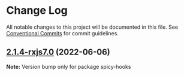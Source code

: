 # Change Log

All notable changes to this project will be documented in this file.
See [Conventional Commits](https://conventionalcommits.org) for commit guidelines.

## [2.1.4-rxjs7.0](https://github.com/salsita/spicy-hooks/compare/v2.1.2...v2.1.4-rxjs7.0) (2022-06-06)

**Note:** Version bump only for package spicy-hooks
